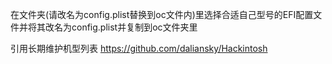 在文件夹(请改名为config.plist替换到oc文件内)里选择合适自己型号的EFI配置文件并将其改名为config.plist并复制到oc文件夹里

引用长期维护机型列表
https://github.com/daliansky/Hackintosh

